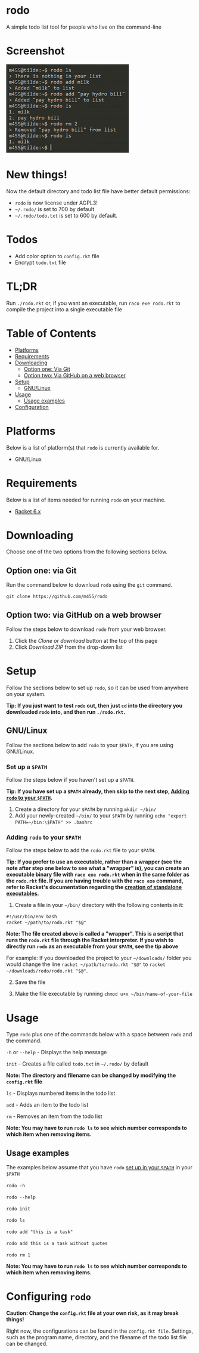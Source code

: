 # rodo

A simple todo list tool for people who live on the command-line

# Screenshot

![](screenshot.png)

# New things!

Now the default directory and todo list file have better default permissions:

* `rodo` is now license under AGPL3!
* `~/.rodo/` is set to 700 by default
* `~/.rodo/todo.txt` is set to 600 by default.

# Todos

- Add color option to `config.rkt` file
- Encrypt `todo.txt` file

# TL;DR

Run `./rodo.rkt` or, if you want an executable, run `raco exe rodo.rkt` to
compile the project into a single executable file

# Table of Contents

* [Platforms](https://github.com/m455/rodo#platforms)
* [Requirements](https://github.com/m455/rodo#requirements)
* [Downloading](https://github.com/m455/rodo#downloading)
    * [Option one: Via Git](https://github.com/m455/rodo#option-two-via-git)
    * [Option two: Via GitHub on a web browser](https://github.com/m455/rodo#option-one-via-github-on-a-web-browser)
* [Setup](https://github.com/m455/rodo#setup)
    * [GNU/Linux](https://github.com/m455/rodo#gnulinux)
* [Usage](https://github.com/m455/rodo#usage)
    * [Usage examples](https://github.com/m455/rodo#usage-examples)
* [Configuration](https://github.com/m455/rodo#configuring-rodo)

# Platforms

Below is a list of platform(s) that `rodo` is currently available for.

* GNU/Linux

# Requirements

Below is a list of items needed for running `rodo` on your machine.

* [Racket 6.x](https://racket-lang.org/)

# Downloading

Choose one of the two options from the following sections below.

## Option one: via Git

Run the command below to download `rodo` using the `git` command.

```
git clone https://github.com/m455/rodo
```

## Option two: via GitHub on a web browser

Follow the steps below to download `rodo` from your web browser.

1. Click the *Clone or download* button at the top of this page
2. Click *Download ZIP* from the drop-down list

# Setup

Follow the sections below to set up `rodo`, so it can be used from anywhere on
your system.

**Tip: If you just want to test `rodo` out, then just `cd` into the directory you downloaded
`rodo` into, and then run `./rodo.rkt`.**

## GNU/Linux

Follow the sections below to add `rodo` to your `$PATH`, if you are using
GNU/Linux.

### Set up a `$PATH`

Follow the steps below if you haven't set up a `$PATH`.

**Tip: If you have set up a `$PATH` already, then skip to the next step, [Adding
`rodo` to your `$PATH`](https://github.com/m455/rodo#adding-rodo-to-your-path).**

1. Create a directory for your `$PATH` by running `mkdir ~/bin/`
2. Add your newly-created `~/bin/` to your `$PATH` by running `echo "export PATH=~/bin:\$PATH" >> .bashrc`

### Adding `rodo` to your `$PATH`

Follow the steps below to add the `rodo.rkt` file to your `$PATH`.

**Tip: If you prefer to use an executable, rather than a wrapper (see the note after step one below to see what a "wrapper" is), you can create an
executable binary file with `raco exe rodo.rkt` when in the same folder as the
`rodo.rkt` file. If you are having trouble with the `raco exe` command, refer to Racket's
documentation regarding the [creation of standalone executables](https://docs.racket-lang.org/raco/exe.html).**

1. Create a file in your `~/bin/` directory with the following contents in it:

```
#!/usr/bin/env bash
racket ~/path/to/rodo.rkt "$@"
```

**Note: The file created above is called a "wrapper". This is a script that
runs the `rodo.rkt` file through the Racket interpreter. If you wish to
directly run `rodo` as an executable from your `$PATH`, see the tip above**

For example: If you downloaded the project to your `~/downloads/` folder you would change the line
`racket ~/path/to/rodo.rkt "$@"` to `racket ~/downloads/rodo/rodo.rkt "$@"`.

2. Save the file

3. Make the file executable by running `chmod u+x ~/bin/name-of-your-file`

# Usage

Type `rodo` plus one of the commands below with a space
between `rodo` and the command.

`-h` or `--help` - Displays the help message

`init` - Creates a file called `todo.txt` in `~/.rodo/` by default

**Note: The directory and filename can be changed by modifying the `config.rkt` file**

`ls` - Displays numbered items in the todo list

`add` - Adds an item to the todo list

`rm` - Removes an item from the todo list

**Note: You may have to run `rodo ls` to see which number corresponds to which item when removing items.**

## Usage examples

The examples below assume that you have `rodo` [set up in your `$PATH`](https://github.com/m455/rodo#set-up-a-path) in your `$PATH`

`rodo -h`

`rodo --help`

`rodo init`

`rodo ls`

`rodo add "this is a task"`

`rodo add this is a task without quotes`

`rodo rm 1`

**Note: You may have to run `rodo ls` to see which number corresponds to which item when removing items.**

# Configuring `rodo`

**Caution: Change the `config.rkt` file at your own risk, as it may break things!**

Right now, the configurations can be found in the `config.rkt file`. Settings,
such as the program name, directory, and the filename of the todo list file can
be changed.

